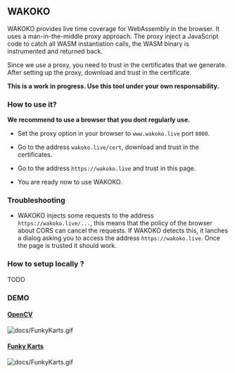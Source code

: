 ## WAKOKO

WAKOKO provides live time coverage for WebAssembly in the browser. It uses a man-in-the-middle proxy approach. The proxy inject a JavaScript code to catch all WASM instantiation calls, the WASM binary is instrumented and returned back.

Since we use a proxy, you need to trust in the certificates that we generate. After setting up the proxy, download and trust in the certificate.

**This is a work in progress. Use this tool under your own responsability.** 

### How to use it?

**We recommend to use a browser that you dont regularly use.**

- Set the proxy option in your browser to `www.wakoko.live` port `8080`.

- Go to the address `wakoko.live/cert`, download and trust in the certificates.

- Go to the address `https://wakoko.live` and trust in this page.

- You are ready now to use WAKOKO.

### Troubleshooting

- WAKOKO injects some requests to the address `https://wakoko.live/...`, this means that the policy of the browser about CORS can cancel the requests. If WAKOKO detects this, it lanches a dialog asking you to access the address `https://wakoko.live`. Once the page is trusted it should work.

### How to setup locally ?

TODO

### DEMO

#### [OpenCV](https://huningxin.github.io/opencv.js/samples/video-processing/index-wasm.html)
![docs/FunkyKarts.gif](docs/OpenCV.gif)

#### [Funky Karts](https://www.funkykarts.rocks/demo.html)
![docs/FunkyKarts.gif](docs/FunkyKarts.gif)

